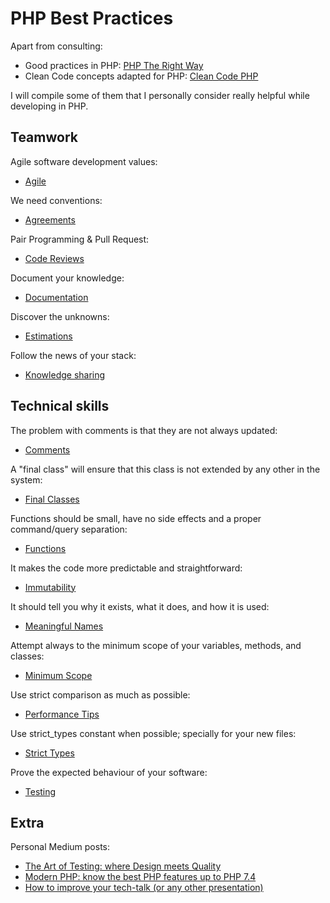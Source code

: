 # PHP Best Practices

Apart from consulting:

* Good practices in PHP: [PHP The Right Way](https://phptherightway.com/)  
* Clean Code concepts adapted for PHP: [Clean Code PHP](https://github.com/jupeter/clean-code-php) 

I will compile some of them that I personally consider really helpful while developing in PHP.

## Teamwork

Agile software development values:

* [Agile](/team-work/agile.md)

We need conventions:

* [Agreements](/team-work/agreements.md)

Pair Programming & Pull Request:

* [Code Reviews](/team-work/code-reviews.md)

Document your knowledge:

* [Documentation](/team-work/documentation.md)

Discover the unknowns:

* [Estimations](/team-work/estimations.md)

Follow the news of your stack:

* [Knowledge sharing](/team-work/knowledge-sharing.md)

## Technical skills

The problem with comments is that they are not always updated:

* [Comments](/technical-skills/comments.md) 

A "final class" will ensure that this class is not extended by any other in the system:

* [Final Classes](/technical-skills/final-classes.md) 

Functions should be small, have no side effects and a proper command/query separation:

* [Functions](/technical-skills/functions.md)

It makes the code more predictable and straightforward:

* [Immutability](/technical-skills/immutability.md)

It should tell you why it exists, what it does, and how it is used:

* [Meaningful Names](/technical-skills/meaningful-names.md)

Attempt always to the minimum scope of your variables, methods, and classes:

* [Minimum Scope](/technical-skills/minimum-scope.md)

Use strict comparison as much as possible:

* [Performance Tips](/technical-skills/performance-tips.md)

Use strict_types constant when possible; specially for your new files:

* [Strict Types](/technical-skills/strict-types.md)

Prove the expected behaviour of your software:

* [Testing](/technical-skills/testing.md)

## Extra 

Personal Medium posts: 

* [The Art of Testing: where Design meets Quality](https://medium.com/@chemaclass/the-art-of-testing-39c6af8c9076)
* [Modern PHP: know the best PHP features up to PHP 7.4](https://medium.com/@chemaclass/modern-php-know-the-best-php-features-til-php-7-4-e3b2bf5916b2)
* [How to improve your tech-talk (or any other presentation)](https://medium.com/@chemaclass/how-to-improve-your-tech-talk-or-any-other-presentation-c2adbd3dc8b)

